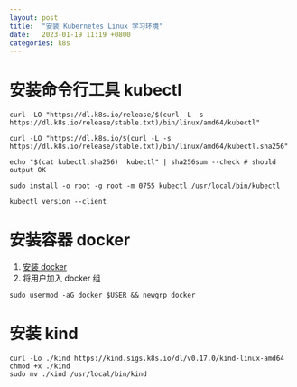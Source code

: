 ```yaml
---
layout: post
title:  "安装 Kubernetes Linux 学习环境"
date:   2023-01-19 11:19 +0800
categories: k8s
---
```


# 安装命令行工具 kubectl

```shell
curl -LO "https://dl.k8s.io/release/$(curl -L -s https://dl.k8s.io/release/stable.txt)/bin/linux/amd64/kubectl"

curl -LO "https://dl.k8s.io/$(curl -L -s https://dl.k8s.io/release/stable.txt)/bin/linux/amd64/kubectl.sha256"

echo "$(cat kubectl.sha256)  kubectl" | sha256sum --check # should output OK

sudo install -o root -g root -m 0755 kubectl /usr/local/bin/kubectl

kubectl version --client
```

# 安装容器 docker

1. [安装 docker](https://docs.docker.com/engine/install/ubuntu/)
2. 将用户加入 docker 组
```shell
sudo usermod -aG docker $USER && newgrp docker
```

# 安装 kind

```shell
curl -Lo ./kind https://kind.sigs.k8s.io/dl/v0.17.0/kind-linux-amd64
chmod +x ./kind
sudo mv ./kind /usr/local/bin/kind
```